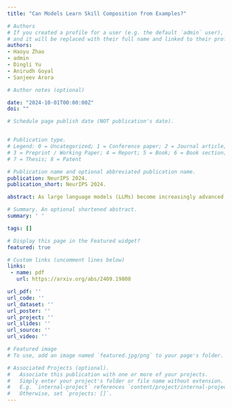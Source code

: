 ```yaml
---
title: "Can Models Learn Skill Composition from Examples?"

# Authors
# If you created a profile for a user (e.g. the default `admin` user), write the username (folder name) here 
# and it will be replaced with their full name and linked to their profile.
authors:
- Haoyu Zhao
- admin
- Dingli Yu
- Anirudh Goyal
- Sanjeev Arora

# Author notes (optional)

date: "2024-10-01T00:00:00Z"
doi: ""

# Schedule page publish date (NOT publication's date).


# Publication type.
# Legend: 0 = Uncategorized; 1 = Conference paper; 2 = Journal article;
# 3 = Preprint / Working Paper; 4 = Report; 5 = Book; 6 = Book section;
# 7 = Thesis; 8 = Patent

# Publication name and optional abbreviated publication name.
publication: NeurIPS 2024. 
publication_short: NeurIPS 2024.

abstract: As large language models (LLMs) become increasingly advanced, their ability to exhibit compositional generalization -- the capacity to combine learned skills in novel ways not encountered during training -- has garnered significant attention. This type of generalization, particularly in scenarios beyond training data, is also of great interest in the study of AI safety and alignment. A recent study introduced the SKILL-MIX evaluation, where models are tasked with composing a short paragraph demonstrating the use of a specified k-tuple of language skills. While small models struggled with composing even with k=3, larger models like GPT-4 performed reasonably well with k=5 and 6. In this paper, we employ a setup akin to SKILL-MIX to evaluate the capacity of smaller models to learn compositional generalization from examples. Utilizing a diverse set of language skills -- including rhetorical, literary, reasoning, theory of mind, and common sense -- GPT-4 was used to generate text samples that exhibit random subsets of k skills. Subsequent fine-tuning of 7B and 13B parameter models on these combined skill texts, for increasing values of k, revealed the following findings

# Summary. An optional shortened abstract.
summary: ' '

tags: []

# Display this page in the Featured widget?
featured: true

# Custom links (uncomment lines below)
links:
 - name: pdf
   url: https://arxiv.org/abs/2409.19808

url_pdf: ''
url_code: ''
url_dataset: ''
url_poster: ''
url_project: ''
url_slides: ''
url_source: ''
url_video: ''

# Featured image
# To use, add an image named `featured.jpg/png` to your page's folder. 

# Associated Projects (optional).
#   Associate this publication with one or more of your projects.
#   Simply enter your project's folder or file name without extension.
#   E.g. `internal-project` references `content/project/internal-project/index.md`.
#   Otherwise, set `projects: []`.
---
```

